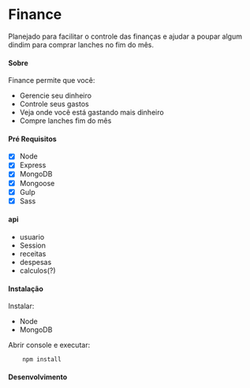 # Finance
Planejado para facilitar o controle das finanças e ajudar a poupar algum dindim para comprar lanches no fim do mês.

#### Sobre
Finance permite que você:
  - Gerencie seu dinheiro
  - Controle seus gastos
  - Veja onde você está gastando mais dinheiro
  - Compre lanches fim do mês

#### Pré Requisitos
- [x] Node
- [x] Express
- [x] MongoDB
- [x] Mongoose
- [x] Gulp
- [x] Sass

#### api
  - usuario
  - Session
  - receitas
  - despesas
  - calculos(?)


#### Instalação
  Instalar:
  - Node
  - MongoDB


  Abrir console e executar:

        npm install

#### Desenvolvimento
